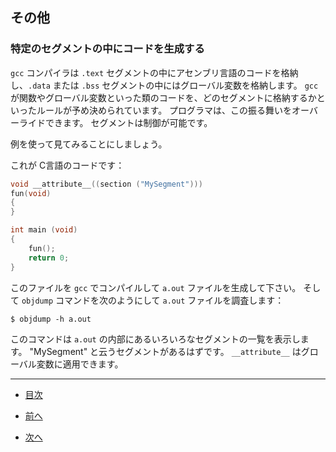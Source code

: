 ## その他

### 特定のセグメントの中にコードを生成する

``gcc`` コンパイラは ``.text`` セグメントの中にアセンブリ言語のコードを格納し、``.data`` または ``.bss`` セグメントの中にはグローバル変数を格納します。
``gcc`` が関数やグローバル変数といった類のコードを、どのセグメントに格納するかといったルールが予め決められています。
プログラマは、この振る舞いをオーバーライドできます。
セグメントは制御が可能です。

例を使って見てみることにしましょう。

これが C言語のコードです：

```C
void __attribute__((section ("MySegment")))
fun(void)
{
}

int main (void)
{
	fun();
	return 0;
}
```

このファイルを ``gcc`` でコンパイルして ``a.out`` ファイルを生成して下さい。
そして ``objdump`` コマンドを次のようにして ``a.out`` ファイルを調査します：


```
$ objdump -h a.out
```

このコマンドは ``a.out`` の内部にあるいろいろなセグメントの一覧を表示します。
"MySegment" と云うセグメントがあるはずです。
``__attribute__`` はグローバル変数に適用できます。

---

* [目次](/SUMMARY.md)

* [前へ](/ch15-01-mixing-c-and-assenbly.md)

* [次へ](/ch17-01-conlcusion.md)
